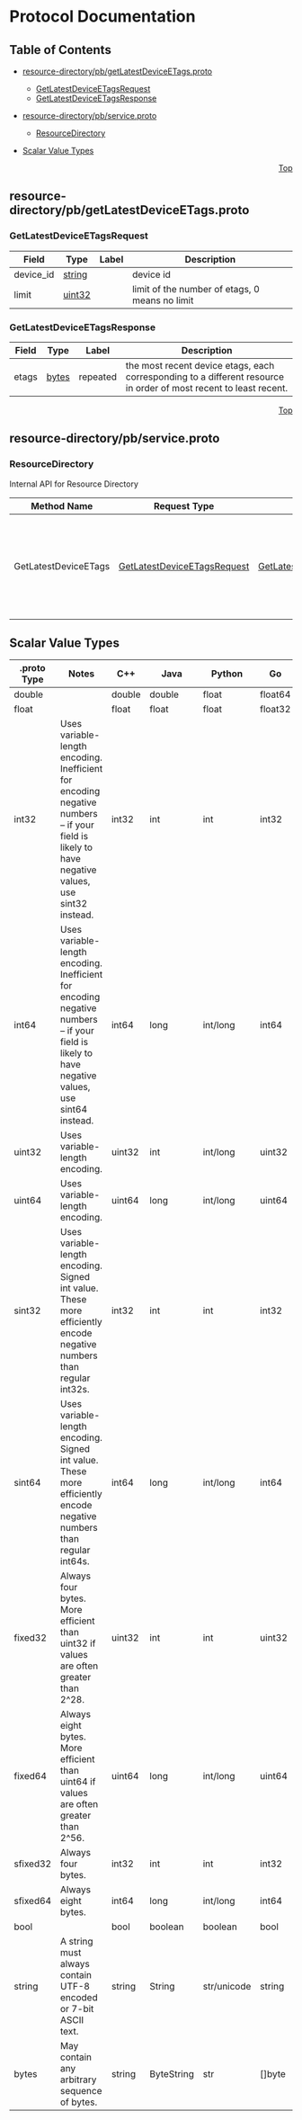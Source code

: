 # Protocol Documentation
<a name="top"></a>

## Table of Contents

- [resource-directory/pb/getLatestDeviceETags.proto](#resource-directory_pb_getLatestDeviceETags-proto)
    - [GetLatestDeviceETagsRequest](#resourcedirectory-pb-GetLatestDeviceETagsRequest)
    - [GetLatestDeviceETagsResponse](#resourcedirectory-pb-GetLatestDeviceETagsResponse)
  
- [resource-directory/pb/service.proto](#resource-directory_pb_service-proto)
    - [ResourceDirectory](#resourcedirectory-pb-ResourceDirectory)
  
- [Scalar Value Types](#scalar-value-types)



<a name="resource-directory_pb_getLatestDeviceETags-proto"></a>
<p align="right"><a href="#top">Top</a></p>

## resource-directory/pb/getLatestDeviceETags.proto



<a name="resourcedirectory-pb-GetLatestDeviceETagsRequest"></a>

### GetLatestDeviceETagsRequest



| Field | Type | Label | Description |
| ----- | ---- | ----- | ----------- |
| device_id | [string](#string) |  | device id |
| limit | [uint32](#uint32) |  | limit of the number of etags, 0 means no limit |






<a name="resourcedirectory-pb-GetLatestDeviceETagsResponse"></a>

### GetLatestDeviceETagsResponse



| Field | Type | Label | Description |
| ----- | ---- | ----- | ----------- |
| etags | [bytes](#bytes) | repeated | the most recent device etags, each corresponding to a different resource in order of most recent to least recent. |





 

 

 

 



<a name="resource-directory_pb_service-proto"></a>
<p align="right"><a href="#top">Top</a></p>

## resource-directory/pb/service.proto


 

 

 


<a name="resourcedirectory-pb-ResourceDirectory"></a>

### ResourceDirectory
Internal API for Resource Directory

| Method Name | Request Type | Response Type | Description |
| ----------- | ------------ | ------------- | ------------|
| GetLatestDeviceETags | [GetLatestDeviceETagsRequest](#resourcedirectory-pb-GetLatestDeviceETagsRequest) | [GetLatestDeviceETagsResponse](#resourcedirectory-pb-GetLatestDeviceETagsResponse) | Get the most recent device etags, each corresponding to a different resource in order of most recent to least recent. |

 



## Scalar Value Types

| .proto Type | Notes | C++ | Java | Python | Go | C# | PHP | Ruby |
| ----------- | ----- | --- | ---- | ------ | -- | -- | --- | ---- |
| <a name="double" /> double |  | double | double | float | float64 | double | float | Float |
| <a name="float" /> float |  | float | float | float | float32 | float | float | Float |
| <a name="int32" /> int32 | Uses variable-length encoding. Inefficient for encoding negative numbers – if your field is likely to have negative values, use sint32 instead. | int32 | int | int | int32 | int | integer | Bignum or Fixnum (as required) |
| <a name="int64" /> int64 | Uses variable-length encoding. Inefficient for encoding negative numbers – if your field is likely to have negative values, use sint64 instead. | int64 | long | int/long | int64 | long | integer/string | Bignum |
| <a name="uint32" /> uint32 | Uses variable-length encoding. | uint32 | int | int/long | uint32 | uint | integer | Bignum or Fixnum (as required) |
| <a name="uint64" /> uint64 | Uses variable-length encoding. | uint64 | long | int/long | uint64 | ulong | integer/string | Bignum or Fixnum (as required) |
| <a name="sint32" /> sint32 | Uses variable-length encoding. Signed int value. These more efficiently encode negative numbers than regular int32s. | int32 | int | int | int32 | int | integer | Bignum or Fixnum (as required) |
| <a name="sint64" /> sint64 | Uses variable-length encoding. Signed int value. These more efficiently encode negative numbers than regular int64s. | int64 | long | int/long | int64 | long | integer/string | Bignum |
| <a name="fixed32" /> fixed32 | Always four bytes. More efficient than uint32 if values are often greater than 2^28. | uint32 | int | int | uint32 | uint | integer | Bignum or Fixnum (as required) |
| <a name="fixed64" /> fixed64 | Always eight bytes. More efficient than uint64 if values are often greater than 2^56. | uint64 | long | int/long | uint64 | ulong | integer/string | Bignum |
| <a name="sfixed32" /> sfixed32 | Always four bytes. | int32 | int | int | int32 | int | integer | Bignum or Fixnum (as required) |
| <a name="sfixed64" /> sfixed64 | Always eight bytes. | int64 | long | int/long | int64 | long | integer/string | Bignum |
| <a name="bool" /> bool |  | bool | boolean | boolean | bool | bool | boolean | TrueClass/FalseClass |
| <a name="string" /> string | A string must always contain UTF-8 encoded or 7-bit ASCII text. | string | String | str/unicode | string | string | string | String (UTF-8) |
| <a name="bytes" /> bytes | May contain any arbitrary sequence of bytes. | string | ByteString | str | []byte | ByteString | string | String (ASCII-8BIT) |

